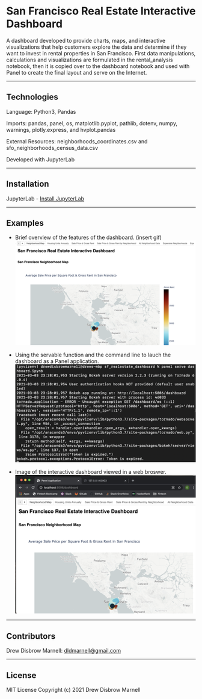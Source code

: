 # San Francisco Real Estate Interactive Dashboard

A dashboard developed to provide charts, maps, and interactive visualizations that help customers explore the data and determine if they want to invest in rental properties in San Francisco.  First data manipulations, calculations and visualizations are formulated in the rental_analysis notebook, then it is copied over to the dashboard notebook and used with Panel to create the final layout and serve on the Internet.

---

## Technologies

Language: Python3, Pandas 

Imports: pandas, panel, os, matplotlib.pyplot, pathlib, dotenv, numpy, warnings, plotly.express, and hvplot.pandas  

External Resources: neighborhoods_coordinates.csv and sfo_neighborhoods_census_data.csv

Developed with JupyterLab

---

## Installation

JupyterLab - [Install JupyterLab](https://jupyterlab.readthedocs.io/en/stable/getting_started/installation.html)

---

## Examples

- Brief overview of the features of the dashboard.
(insert gif)
![dashboard_serve_function](Data/dashboard_serve_function.png)

- Using the servable function and the command line to lauch the dashboard as a Panel application.
![dashboard_serve_terminal](Data/dashboard_serve_terminal.png)

- Image of the interactive dashboard viewed in a web broswer.
![dashboard_browser](Data/dashboard_browser.png)

---

## Contributors

Drew Disbrow Marnell: dldmarnell@gmail.com

---

## License

MIT License
Copyright (c) 2021 Drew Disbrow Marnell

